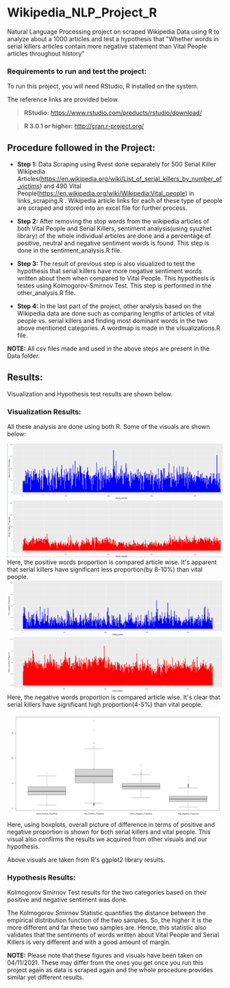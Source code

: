 # Wikipedia_NLP_Project_R
Natural Language Processing project on scraped Wikipedia Data using R to analyze about a 1000 articles and test a hypothesis that "Whether words in serial killers articles contain more negative statement than Vital People articles throughout history" 

### Requirements to run and test the project:

To run this project, you will need RStudio, R  installed on the system. 

The reference links are provided below.

> **RStudio:**
  https://www.rstudio.com/products/rstudio/download/

> **R 3.0.1 or higher:**
  http://cran.r-project.org/
	
## Procedure followed in the Project:

   * **Step 1:**
   Data Scraping using Rvest done separately for 500 Serial Killer Wikipedia Articles(https://en.wikipedia.org/wiki/List_of_serial_killers_by_number_of_victims) and 490 Vital People(https://en.wikipedia.org/wiki/Wikipedia:Vital_people) in links_scraping.R . Wikipedia article links for each of these type of people are scraped and stored into an excel file for further process. 
   
   * **Step 2:**
   After removing the stop words from the wikipedia articles of both Vital People and Serial Killers, sentiment analysis(using syuzhet library) of the whole individual articles are done and a percentage of positive, neutral and negative sentiment words is found. This step is done in the sentiment_analysis.R file. 
   
   * **Step 3:**
   The result of previous step is also visualized to test the hypothesis that serial killers have more negative sentiment words written about them when compared to Vital People. This hypothesis is testes using Kolmogorov-Smirnov Test. This step is performed in the other_analysis.R file. 
  
   * **Step 4:**
   In the last part of the project, other analysis based on the Wikipedia data are done such as comparing lengths of articles of vital people vs. serial killers and finding most dominant words in the two above mentioned categories. A wordmap is made in the visualizations.R file.  

  **NOTE:** 
All csv files made and used in the above steps are present in the Data folder.

## Results:

Visualization and Hypothesis test results are shown below. 

### Visualization Results: 

All these analysis are done using both R. Some of the visuals are shown below: 

<img src="Results/R_INSIGHt_2.PNG"> 
Here, the positive words proportion is compared article wise. It's apparent that serial killers have significant less proportion(by 8-10%) than vital people. 
<img src="Results/R_insight_1.PNG">
Here, the negative words proportion is compared article wise. It's clear that serial killers have significant high proportion(4-5%) than vital people. 
<img src="Results/R_insight_3.PNG">
Here, using boxplots, overall picture of difference in terms of positive and negative proportion is shown for both serial killers and vital people. This visual also confirms the results we acquired from other visuals and our hypothesis.

Above visuals are taken from R's ggplot2 library results. 

### Hypothesis Results:

Kolmogorov Smirnov Test results for the two categories based on their positive and negative sentiment was done. 

The Kolmogorov Smirnov Statistic quantifies the distance between the empirical distribution function of the two samples. So, the higher it is the more different and far these two samples are. Hence, this statistic also validates that the sentiments of words written about Vital People and Serial Killers is very different and with a good amount of margin.  


  **NOTE:** 
Please note that these figures and visuals have been taken on 04/11/2021. These may differ from the ones you get once you run this project again as data is scraped again and the whole procedure provides similar yet different results.  



